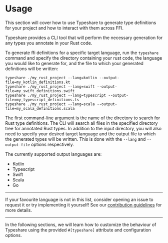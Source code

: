 # Usage

This section will cover how to use Typeshare to generate type definitions for your project and how to interact with them across FFI. 

Typeshare provides a CLI tool that will perform the necessary generation for any types you annotate in your Rust code.

To generate ffi definitions for a specific target language, run the `typeshare` command and specify the directory containing your rust code, the language you would like to generate for, and the file to which your generated definitions will be written:
```
typeshare ./my_rust_project --lang=kotlin --output-file=my_kotlin_definitions.kt
typeshare ./my_rust_project --lang=swift --output-file=my_swift_definitions.swift
typeshare ./my_rust_project --lang=typescript --output-file=my_typescript_definitions.ts
typeshare ./my_rust_project --lang=scala --output-file=my_scala_definitions.scala
```
The first command-line argument is the name of the directory to search for Rust type definitions. The CLI will search all files in the specified directory tree for annotated Rust types. In addition to the input directory, you will also need to specify your desired target language and the output file to which the generated types will be written. This is done with the `--lang` and `--output-file` options respectively.

The currently supported output languages are:

- Kotlin
- Typescript
- Swift
- Scala
- Go

---
If your favourite language is not in this list, consider opening an issue to request it or try implementing it yourself! See our [contribution guidelines](../contributing.md) for more details.

---

In the following sections, we will learn how to customize the behaviour of Typeshare using the provided `#[typeshare]` attribute and configuration options.
